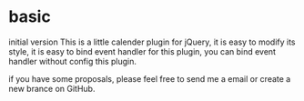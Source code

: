 # basic
initial version
This is a little calender plugin for jQuery, it is easy to modify its style, it is easy to bind event handler for this plugin, 
you can bind event handler without config this plugin.

if you have some proposals, please feel free to send me a email or create a new brance on GitHub.
